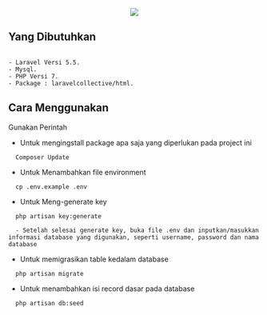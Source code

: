 <p align="center"><img src="https://laravel.com/assets/img/components/logo-laravel.svg"></p>

## Yang Dibutuhkan

```

- Laravel Versi 5.5.
- Mysql.
- PHP Versi 7.
- Package : laravelcollective/html.

```

## Cara Menggunakan

  Gunakan Perintah
  - Untuk mengingstall package apa saja yang diperlukan pada project ini
  ```
    Composer Update
  ```

  - Untuk Menambahkan file environment
  ```
    cp .env.example .env
  ```

  - Untuk Meng-generate key
  ```
    php artisan key:generate
  ```
  ```
    - Setelah selesai generate key, buka file .env dan inputkan/masukkan informasi database yang digunakan, seperti username, password dan nama database
  ```

  - Untuk memigrasikan table kedalam database
  ```
    php artisan migrate
  ```

  - Untuk menambahkan isi record dasar pada database
  ```
    php artisan db:seed
  ```
